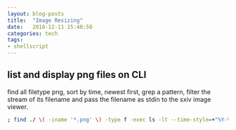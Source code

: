 ```yaml
---
layout: blog-posts
title:  "Image Resizing"
date:   2018-12-11 15:40:50
categories: tech
tags:
- shellscript
---
```


## list and display png files on CLI

find all filetype png, sort by time, newest first, grep a pattern, filter the stream of its filename and pass the filename as stdin to the sxiv image viewer.

```sh
; find ./ \( -iname '*.png' \) -type f -exec ls -lt --time-style=+"%Y-%m-%d %T" {} + | sort -k6,7 | grep "fun" | awk {'print '} | sxiv -i
```

